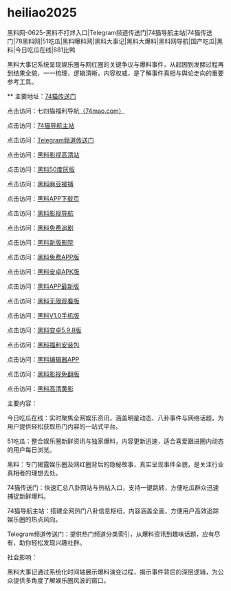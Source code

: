 # heiliao2025
黑料网-0625-黑料不打烊入口|Telegram频道传送门|74猫导航主站|74猫传送门|78黑料网|51吃瓜|黑料曝料网|黑料大事记|黑料大爆料|黑料网导航|国产吃瓜|黑料|今日吃瓜在线|881比鸭

黑料大事记系统呈现娱乐圈与网红圈的关键争议与爆料事件，从起因到发酵过程再到结果全貌，一一梳理，逻辑清晰，内容权威，是了解事件真相与舆论走向的重要参考工具。

** 主要地址：<a href="https://74mao.com/">74猫传送门</a>

点击访问：七四猫福利导航<a href="https://74mao.com/">（74mao.com）</a>

点击访问：<a href="https://74mao.com/">74猫导航主站</a>

点击访问：<a href="https://74mao.com/">Telegram频道传送门</a>

点击访问：<a href="https://hls-19.pages.dev/">黑料影视高清站</a>  

点击访问：<a href="https://50dh-01.pages.dev/">黑料50度灰版</a>  

点击访问：<a href="https://hj-1000.pages.dev/">黑料麻豆被捕</a>  

点击访问：<a href="https://hj-1001.pages.dev/">黑料APP下载页</a>  

点击访问：<a href="https://hj-1002.pages.dev/">黑料影视导航</a>  

点击访问：<a href="https://hj-1003.pages.dev/">黑料免费追剧</a>  

点击访问：<a href="https://hj-1004.pages.dev/">黑料新版影院</a>  

点击访问：<a href="https://hj-1008.pages.dev/">黑料免费APP版</a>  

点击访问：<a href="https://hj-1009.pages.dev/">黑料安卓APK版</a>  

点击访问：<a href="https://hj-1010.pages.dev/">黑料APP最新版</a>  

点击访问：<a href="https://hj-1011.pages.dev/">黑料无限观看版</a>  

点击访问：<a href="https://hj-1012.pages.dev/">黑料V1.0手机版</a>  

点击访问：<a href="https://hj-1013.pages.dev/">黑料安卓5.9.8版</a>  

点击访问：<a href="https://hj-1014.pages.dev/">黑料福利安装包</a>  

点击访问：<a href="https://hj-1015.pages.dev/">黑料编辑器APP</a>  

点击访问：<a href="https://hj-698.pages.dev/">黑料影视免翻版</a>  

点击访问：<a href="https://hj-699.pages.dev/">黑料高清黄影</a>  

主要内容：

今日吃瓜在线：实时聚焦全网娱乐资讯，涵盖明星动态、八卦事件与网络话题，为用户提供轻松获取热门内容的一站式平台。

51吃瓜：整合娱乐圈新鲜资讯与独家爆料，内容更新迅速，适合喜爱跟进圈内动态的用户每日浏览。

黑料：专门揭露娱乐圈及网红圈背后的隐秘故事，真实呈现事件全貌，是关注行业真相者的理想去处。

74猫传送门：快速汇总八卦网站与热帖入口，支持一键跳转，方便吃瓜群众迅速捕捉新鲜爆料。

74猫导航主站：搭建全网热门八卦信息枢纽，内容涵盖全面，方便用户高效追踪娱乐圈的热点风向。

Telegram频道传送门：提供热门频道分类索引，从爆料资讯到趣味话题，应有尽有，助你轻松发现兴趣社群。

社会影响：

黑料大事记通过系统化时间轴展示爆料演变过程，揭示事件背后的深层逻辑，为公众提供多角度了解娱乐圈风波的窗口。

<span style="display:none;">[Canonical link](https://github.com/vivv20250625/viv9）</span>
